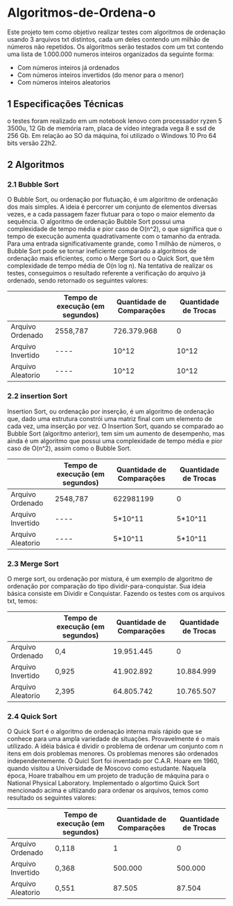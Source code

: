 ﻿# Algoritmos-de-Ordena-o
Este projeto tem como objetivo realizar testes com algoritmos de ordenação usando 3 arquivos txt distintos, cada um deles contendo um milhão de números não repetidos. Os algoritmos serão testados com um txt contendo uma lista de 1.000.000 numeros inteiros organizados da seguinte forma:
* Com números inteiros já ordenados
* Com números inteiros invertidos (do menor para o menor)
* Com números inteiros aleatorios
## 1 Especificações Técnicas 
o testes foram realizado em um notebook lenovo com processador ryzen 5 3500u, 12 Gb de memória ram, placa de vídeo integrada vega 8  e ssd de 256 Gb. Em relação ao SO da máquina, foi utilizado o Windows 10 Pro  64 bits versão 22h2.
## 2 Algoritmos
### 2.1 Bubble Sort 
O Bubble Sort, ou ordenação por flutuação, é um algoritmo de ordenação dos mais simples. A ideia é percorrer um conjunto de elementos diversas vezes, e a cada passagem fazer flutuar para o topo o maior elemento da sequência. O algoritmo de ordenação Bubble Sort possui uma complexidade de tempo média e pior caso de O(n^2), o que significa que o tempo de execução aumenta quadrativamente com o tamanho da entrada. Para uma entrada significativamente grande, como 1 milhão de números, o Bubble Sort pode se tornar ineficiente comparado a algoritmos de ordenação mais eficientes, como o Merge Sort ou o Quick Sort, que têm complexidade de tempo média de O(n log n). Na tentativa de realizar os testes, conseguimos o resultado referente a verificação do arquivo já ordenado, sendo retornado os seguintes valores:

|                   | Tempo de execução (em segundos)  | Quantidade de Comparações  |  Quantidade de Trocas   |
|-------------------|----------------------------------|----------------------------|-------------------------|
| Arquivo Ordenado  |              2558,787            |            726.379.968       |            0            |
| Arquivo Invertido |                ----              |              10^12         |          10^12          | 
| Arquivo Aleatorio |                ----              |              10^12         |          10^12          |

### 2.2 insertion Sort
Insertion Sort, ou ordenação por inserção, é um algoritmo de ordenação que, dado uma estrutura constrói uma matriz final com um elemento de cada vez, uma inserção por vez. O Insertion Sort, quando se comparado ao Bubble Sort (algoritmo anterior), tem sim um aumento de desempenho, mas ainda é um algoritmo que possui uma complexidade de tempo média e pior caso de O(n^2), assim como o Bubble Sort.

|                   | Tempo de execução (em segundos)  | Quantidade de Comparações  |  Quantidade de Trocas   |
|-------------------|----------------------------------|----------------------------|-------------------------|
| Arquivo Ordenado  |              2548,787            |            622981199       |            0            |
| Arquivo Invertido |                ----              |            5*10^11         |            5*10^11      | 
| Arquivo Aleatorio |                ----              |            5*10^11         |            5*10^11      |

### 2.3 Merge Sort 
O merge sort, ou ordenação por mistura, é um exemplo de algoritmo de ordenação por comparação do tipo dividir-para-conquistar. Sua ideia básica consiste em Dividir e Conquistar. Fazendo os testes com os arquivos txt, temos: 

|                   | Tempo de execução (em segundos)  | Quantidade de Comparações  |  Quantidade de Trocas   |
|-------------------|----------------------------------|----------------------------|-------------------------|
| Arquivo Ordenado  |                0,4               |           19.951.445       |            0            |
| Arquivo Invertido |                0,925             |           41.902.892       |         10.884.999      | 
| Arquivo Aleatorio |                2,395             |           64.805.742       |         10.765.507      |


### 2.4 Quick Sort
O Quick Sort é o algoritmo de ordenação interna mais rápido que se conhece para uma ampla variedade de situações. Provavelmente é o mais utilizado. A idéia básica é dividir o problema de ordenar um conjunto com n itens em dois problemas menores. Os problemas menores são ordenados independentemente. O Quicl Sort foi inventado por C.A.R. Hoare em 1960, quando visitou a Universidade de Moscovo como estudante. Naquela época, Hoare trabalhou em um projeto de tradução de máquina para o National Physical Laboratory. Implementado o algortimo Quick Sort mencionado acima e ultiizando para ordenar os arquivos, temos como resultado os seguintes valores: 

|                   | Tempo de execução (em segundos)  | Quantidade de Comparações  |  Quantidade de Trocas   |
|-------------------|----------------------------------|----------------------------|-------------------------|
| Arquivo Ordenado  |                0,118             |              1             |            0            |
| Arquivo Invertido |                0,368             |           500.000          |          500.000        | 
| Arquivo Aleatorio |                0,551             |           87.505           |           87.504        |


